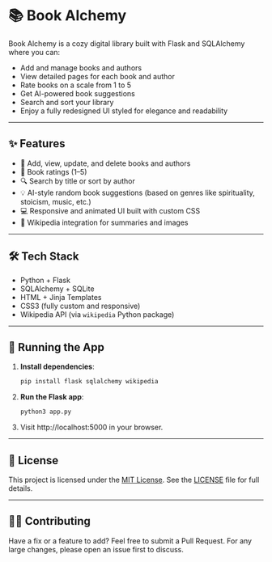 # 📚 Book Alchemy

Book Alchemy is a cozy digital library built with Flask and SQLAlchemy where you can:

- Add and manage books and authors
- View detailed pages for each book and author
- Rate books on a scale from 1 to 5
- Get AI-powered book suggestions
- Search and sort your library
- Enjoy a fully redesigned UI styled for elegance and readability

---

## ✨ Features

- 📖 Add, view, update, and delete books and authors
- 🌟 Book ratings (1–5)
- 🔍 Search by title or sort by author
- 💡 AI-style random book suggestions (based on genres like spirituality, stoicism, music, etc.)
- 💻 Responsive and animated UI built with custom CSS
- 🔗 Wikipedia integration for summaries and images

---

## 🛠 Tech Stack

- Python + Flask
- SQLAlchemy + SQLite
- HTML + Jinja Templates
- CSS3 (fully custom and responsive)
- Wikipedia API (via `wikipedia` Python package)

---

## 🚀 Running the App

1. **Install dependencies**:
   ```bash
   pip install flask sqlalchemy wikipedia

2. **Run the Flask app**:
   ```bash
   python3 app.py

3. Visit http://localhost:5000 in your browser.

---

## 📄 License
This project is licensed under the [MIT License](LICENSE). 
See the [LICENSE](LICENSE) file for full details.

---

## 👊🏼 Contributing
Have a fix or a feature to add? Feel free to submit a Pull Request. 
For any large changes, please open an issue first to discuss.